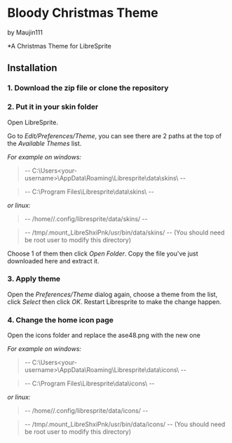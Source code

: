 
# Bloody Christmas Theme
by Maujin111

*A Christmas Theme for LibreSprite

## Installation
### 1. Download the zip file or clone the repository

### 2. Put it in your skin folder
Open LibreSprite.

Go to *Edit/Preferences/Theme*, you can see there are 2 paths at the top of the *Available Themes* list.

*For example on windows:*

> -- C:\Users\<your-username>\AppData\Roaming\Libresprite\data\skins\ --

> -- C:\Program Files\Libresprite\data\skins\ --

*or linux:*

> -- /home/<your-username>/.config/libresprite/data/skins/ --

> -- /tmp/.mount_LibreShxiPnk/usr/bin/data/skins/ -- (You should need be root user to modify this directory)

Choose 1 of them then click *Open Folder*. Copy the file you've just downloaded here and extract it.

### 3. Apply theme
Open the *Preferences/Theme* dialog again, choose a theme from the list, click *Select* then click *OK*. Restart Libresprite to make the change happen.

### 4. Change the home icon page
Open the icons folder and replace the ase48.png with the new one

*For example on windows:*

> -- C:\Users\<your-username>\AppData\Roaming\Libresprite\data\icons\ --

> -- C:\Program Files\Libresprite\data\icons\ --

*or linux:*

> -- /home/<your-username>/.config/libresprite/data/icons/ --

> -- /tmp/.mount_LibreShxiPnk/usr/bin/data/icons/ -- (You should need be root user to modify this directory)
